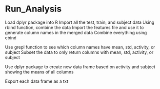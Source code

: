 # Run_Analysis
Load dplyr package into R
Import all the test, train, and subject data
Using rbind function, combine the data
Import the features file and use it to generate column names in the merged data
Combine everything using cbind

Use grepl function to see which column names have mean, std, activity, or subject
Subset the data to only return columns with mean, std, activity, or subject

Use dplyr package to create new data frame based on activity and subject showing the means of all columns

Export each data frame as a txt
